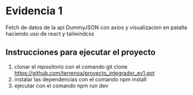 # Evidencia 1
Fetch de datos de la api DummyJSON con axios y visualizacion en patalla haciendo uso de react y tailwindcss 

## Instrucciones para ejecutar el proyecto
1. clonar el repositorio con el comando git clone https://github.com/terrenoa/proyecto_integrador_ev1.got
2. instalar las dependencias con el comando npm install
3. ejecutar con el comando npm run dev
